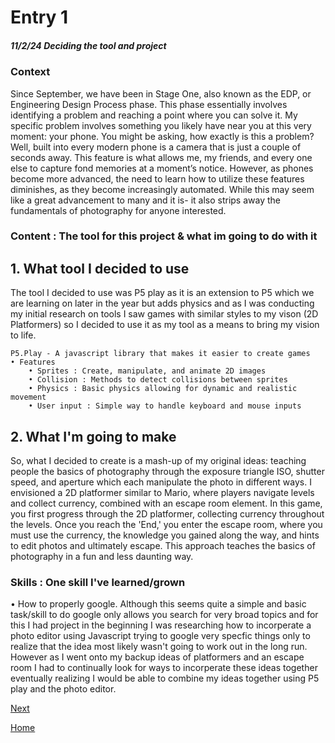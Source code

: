 # Entry 1
##### 11/2/24 Deciding the tool and project


### Context

Since September, we have been in Stage One, also known as the EDP, or Engineering Design Process phase. This phase essentially involves identifying a problem and reaching a point where you can solve it. My specific problem involves something you likely have near you at this
very moment: your phone. You might be asking, how exactly is this a problem? Well, built into every modern phone is a camera that is just a couple of seconds away. This feature is what allows me, my friends, and every one else to capture fond memories at a moment’s notice.
However, as phones become more advanced, the need to learn how to utilize these features diminishes, as they become increasingly automated. While this may seem like a great advancement to many and it is- it also strips away the fundamentals of photography for anyone interested.

### Content : The tool for this project & what im going to do with it

## 1. What tool I decided to use
The tool I decided to use was P5 play as it is an extension to P5 which we are learning on later in the year but adds physics and as I was conducting my initial research on tools I saw games with similar styles to my vison (2D Platformers) so I decided to use it as my tool as
a means to bring my vision to life.

    P5.Play - A javascript library that makes it easier to create games
    • Features
        • Sprites : Create, manipulate, and animate 2D images
        • Collision : Methods to detect collisions between sprites
        • Physics : Basic physics allowing for dynamic and realistic movement
        • User input : Simple way to handle keyboard and mouse inputs

## 2. What I'm going to make
So, what I decided to create is a mash-up of my original ideas: teaching people the basics of photography through the exposure triangle ISO, shutter speed, and aperture which each manipulate the photo in different ways. I envisioned a 2D platformer similar to Mario, where
players navigate levels and collect currency, combined with an escape room element. In this game, you first progress through the 2D platformer, collecting currency throughout the levels. Once you reach the 'End,' you enter the escape room, where you must use the currency,
the knowledge you gained along the way, and hints to edit photos and ultimately escape. This approach teaches the basics of photography in a fun and less daunting way.

### Skills : One skill I've learned/grown

• How to properly google. Although this seems quite a simple and basic task/skill to do google only allows you search for very broad topics and for this I had project in the beginning I was researching how to incorperate a photo editor using Javascript trying to google very
specfic things only to realize that the idea most likely wasn't going to work out in the long run. However as I went onto my backup ideas of platformers and an escape room I had to continually look for ways to incorperate these ideas together eventually realizing I would be
able to combine my ideas together using P5 play and the photo editor.


[Next](entry02.md)

[Home](../README.md)
